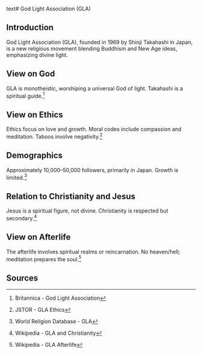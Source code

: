 text# God Light Association (GLA)
## Introduction
God Light Association (GLA), founded in 1969 by Shinji Takahashi in Japan, is a new religious movement blending Buddhism and New Age ideas, emphasizing divine light.
## View on God
GLA is monotheistic, worshiping a universal God of light. Takahashi is a spiritual guide.[^21]
## View on Ethics
Ethics focus on love and growth. Moral codes include compassion and meditation. Taboos involve negativity.[^22]
## Demographics
Approximately 10,000–50,000 followers, primarily in Japan. Growth is limited.[^23]
## Relation to Christianity and Jesus
Jesus is a spiritual figure, not divine. Christianity is respected but secondary.[^24]
## View on Afterlife
The afterlife involves spiritual realms or reincarnation. No heaven/hell; meditation prepares the soul.[^25]
## Sources
[^21]: Britannica - God Light Association[](https://www.britannica.com/topic/God-Light-Association)
[^22]: JSTOR - GLA Ethics[](https://www.jstor.org/stable/3260857)
[^23]: World Religion Database - GLA[](https://www.worldreligiondatabase.org)
[^24]: Wikipedia - GLA and Christianity[](https://en.wikipedia.org/wiki/God_Light_Association#Christianity)
[^25]: Wikipedia - GLA Afterlife[](https://en.wikipedia.org/wiki/God_Light_Association#Afterlife)
